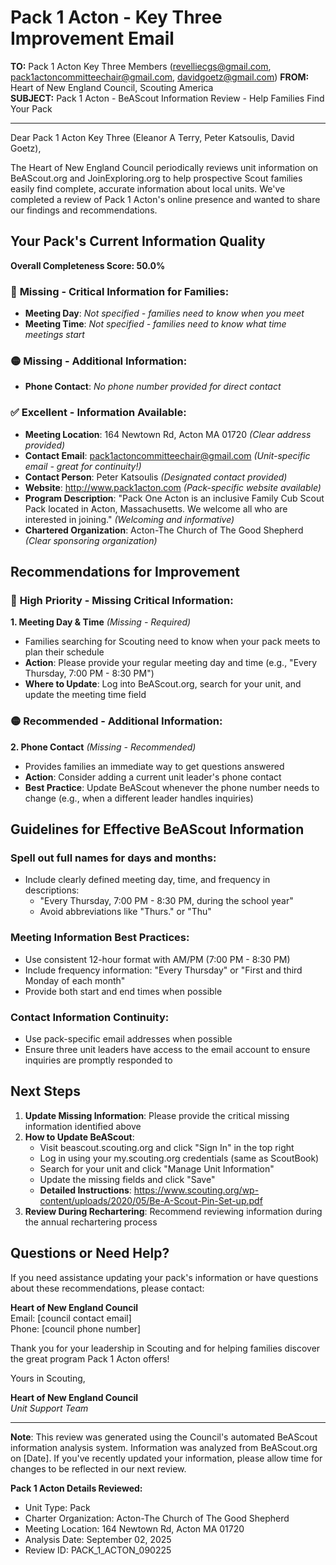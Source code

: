 # Pack 1 Acton - Key Three Improvement Email

**TO:** Pack 1 Acton Key Three Members (revelliecgs@gmail.com, pack1actoncommitteechair@gmail.com, davidgoetz@gmail.com)
**FROM:** Heart of New England Council, Scouting America  
**SUBJECT:** Pack 1 Acton - BeAScout Information Review - Help Families Find Your Pack  

---

Dear Pack 1 Acton Key Three (Eleanor A Terry, Peter  Katsoulis, David  Goetz),

The Heart of New England Council periodically reviews unit information on BeAScout.org and JoinExploring.org to help prospective Scout families easily find complete, accurate information about local units. We've completed a review of Pack 1 Acton's online presence and wanted to share our findings and recommendations.

## Your Pack's Current Information Quality

**Overall Completeness Score: 50.0%**

### 🔴 **Missing - Critical Information for Families:**
- **Meeting Day**: *Not specified - families need to know when you meet*
- **Meeting Time**: *Not specified - families need to know what time meetings start*

### 🟡 **Missing - Additional Information:**
- **Phone Contact**: *No phone number provided for direct contact*

### ✅ **Excellent - Information Available:**
- **Meeting Location**: 164 Newtown Rd, Acton MA 01720 *(Clear address provided)*
- **Contact Email**: pack1actoncommitteechair@gmail.com *(Unit-specific email - great for continuity!)*
- **Contact Person**: Peter Katsoulis *(Designated contact provided)*
- **Website**: http://www.pack1acton.com *(Pack-specific website available)*
- **Program Description**: "Pack One Acton is an inclusive Family Cub Scout Pack located in Acton, Massachusetts.  We welcome all who are interested in joining." *(Welcoming and informative)*
- **Chartered Organization**: Acton-The Church of The Good Shepherd *(Clear sponsoring organization)*

## Recommendations for Improvement

### 🔴 **High Priority - Missing Critical Information:**

**1. Meeting Day & Time** *(Missing - Required)*
- Families searching for Scouting need to know when your pack meets to plan their schedule
- **Action**: Please provide your regular meeting day and time (e.g., "Every Thursday, 7:00 PM - 8:30 PM")
- **Where to Update**: Log into BeAScout.org, search for your unit, and update the meeting time field

### 🟡 **Recommended - Additional Information:**

**2. Phone Contact** *(Missing - Recommended)*
- Provides families an immediate way to get questions answered
- **Action**: Consider adding a current unit leader's phone contact
- **Best Practice**: Update BeAScout whenever the phone number needs to change (e.g., when a different leader handles inquiries)


## Guidelines for Effective BeAScout Information

### **Spell out full names for days and months:**
- Include clearly defined meeting day, time, and frequency in descriptions:
  - "Every Thursday, 7:00 PM - 8:30 PM, during the school year"
  - Avoid abbreviations like "Thurs." or "Thu"

### **Meeting Information Best Practices:**
- Use consistent 12-hour format with AM/PM (7:00 PM - 8:30 PM)
- Include frequency information: "Every Thursday" or "First and third Monday of each month"
- Provide both start and end times when possible

### **Contact Information Continuity:**
- Use pack-specific email addresses when possible
- Ensure three unit leaders have access to the email account to ensure inquiries are promptly responded to

## Next Steps

1. **Update Missing Information**: Please provide the critical missing information identified above
2. **How to Update BeAScout**: 
   - Visit beascout.scouting.org and click "Sign In" in the top right
   - Log in using your my.scouting.org credentials (same as ScoutBook)
   - Search for your unit and click "Manage Unit Information"
   - Update the missing fields and click "Save"
   - **Detailed Instructions**: https://www.scouting.org/wp-content/uploads/2020/05/Be-A-Scout-Pin-Set-up.pdf
3. **Review During Rechartering**: Recommend reviewing information during the annual rechartering process

## Questions or Need Help?

If you need assistance updating your pack's information or have questions about these recommendations, please contact:

**Heart of New England Council**  
Email: [council contact email]  
Phone: [council phone number]

Thank you for your leadership in Scouting and for helping families discover the great program Pack 1 Acton offers!

Yours in Scouting,

**Heart of New England Council**  
*Unit Support Team*

---

**Note**: This review was generated using the Council's automated BeAScout information analysis system. Information was analyzed from BeAScout.org on [Date]. If you've recently updated your information, please allow time for changes to be reflected in our next review.

**Pack 1 Acton Details Reviewed:**
- Unit Type: Pack
- Charter Organization: Acton-The Church of The Good Shepherd  
- Meeting Location: 164 Newtown Rd, Acton MA 01720
- Analysis Date: September 02, 2025
- Review ID: PACK_1_ACTON_090225